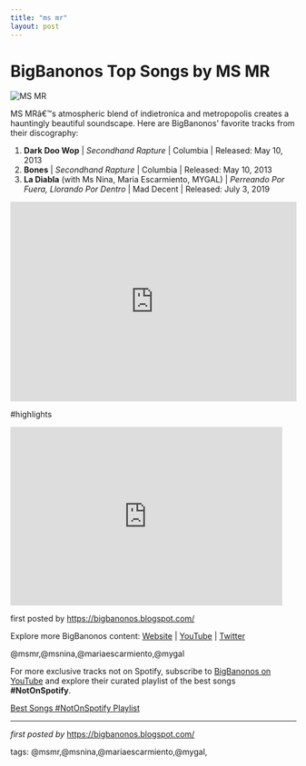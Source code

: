 ```yaml
---
title: "ms mr"
layout: post
---
```

<h1>BigBanonos Top Songs by MS MR</h1>
<img alt="MS MR" src="https://pbs.twimg.com/media/F7-DvFnWkAA8u7a.jpg" /> <p>MS MRâ€™s atmospheric blend of indietronica and metropopolis creates a hauntingly beautiful soundscape. Here are BigBanonos' favorite tracks from their discography:</p> <ol> <li><strong>Dark Doo Wop</strong> | <em>Secondhand Rapture</em> | Columbia | Released: May 10, 2013</li> <li><strong>Bones</strong> | <em>Secondhand Rapture</em> | Columbia | Released: May 10, 2013</li> <li><strong>La Diabla</strong> (with Ms Nina, Maria Escarmiento, MYGAL) | <em>Perreando Por Fuera, Llorando Por Dentro</em> | Mad Decent | Released: July 3, 2019</li>
</ol> <div> <iframe allow="autoplay; clipboard-write; encrypted-media; fullscreen; picture-in-picture" frameborder="0" height="352" loading="lazy" src="https://open.spotify.com/embed/playlist/2MisIkzK51imW6x7pPTWFt?utm_source=generator" width="100%"></iframe>
</div> <p>#highlights</p>
<div> <iframe allowfullscreen="" frameborder="0" height="315" src="https://www.youtube.com/embed/BcmQQT0b-Hk?list=PLtuNtuTatqI0dafkurxAG1Xe-yZq9TtQY" width="95%"></iframe>
</div> <p>first posted by <a href="https://bigbanonos.blogspot.com/">https://bigbanonos.blogspot.com/</a></p> <div> <p>Explore more BigBanonos content: <a href="https://bigbanonos.blogspot.com/">Website</a> | <a href="https://www.youtube.com/@BigBanonos">YouTube</a> | <a href="https://x.com/bigbanonos">Twitter</a></p>
</div> <!--Tags-->
<p>@msmr,@msnina,@mariaescarmiento,@mygal</p>


<!--Subscribe and Playlist Links-->
<div>
    <p>For more exclusive tracks not on Spotify, subscribe to <a href="https://www.youtube.com/@BigBanonos" target="_blank">BigBanonos on YouTube</a> and explore their curated playlist of the best songs <strong>#NotOnSpotify</strong>.</p>
    <p><a href="https://www.youtube.com/playlist?list=PLtuNtuTatqI0kFahUCbtbfenC_ET5O_tr" target="_blank">Best Songs #NotOnSpotify Playlist<br /></a></p></div>

<hr />

<p><em>first posted by</em> <a href="https://bigbanonos.blogspot.com/" rel="noopener" target="_new">https://bigbanonos.blogspot.com/</a></p>

<p>tags: @msmr,@msnina,@mariaescarmiento,@mygal,</p>
